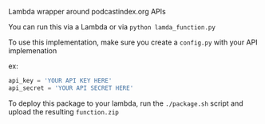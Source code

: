 Lambda wrapper around podcastindex.org APIs

You can run this via a Lambda or via `python lamda_function.py`

To use this implementation, make sure you create a `config.py` with your API implemenation

ex:

```python
api_key = 'YOUR API KEY HERE'
api_secret = 'YOUR API SECRET HERE'
```

To deploy this package to your lambda, run the `./package.sh` script and upload the resulting `function.zip`


